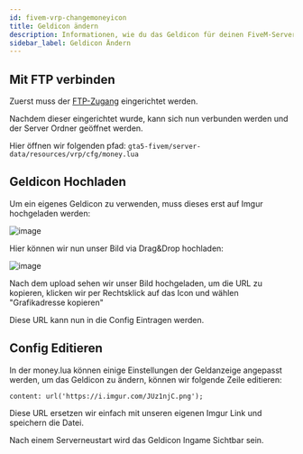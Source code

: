 ```yaml
---
id: fivem-vrp-changemoneyicon
title: Geldicon ändern
description: Informationen, wie du das Geldicon für deinen FiveM-Server mit VRP von ZAP-Hosting ändern kannst - ZAP-Hosting.com Dokumentationen
sidebar_label: Geldicon Ändern
---
```


## Mit FTP verbinden

Zuerst muss der [FTP-Zugang](gameserver_ftpaccess.md) eingerichtet werden.

Nachdem dieser eingerichtet wurde, kann sich nun verbunden werden und der Server Ordner geöffnet werden.

Hier öffnen wir folgenden pfad: `gta5-fivem/server-data/resources/vrp/cfg/money.lua`

## Geldicon Hochladen

Um ein eigenes Geldicon zu verwenden, muss dieses erst auf Imgur hochgeladen werden:

![image](https://user-images.githubusercontent.com/13604413/159137839-6556817e-d237-44fe-b6f1-671a7bd2d7c4.png)


Hier können wir nun unser Bild via Drag&Drop hochladen:

![image](https://user-images.githubusercontent.com/13604413/159137847-9890edeb-af8e-4b40-9791-cd0c9e524238.png)


Nach dem upload sehen wir unser Bild hochgeladen, um die URL zu kopieren, klicken wir per Rechtsklick auf das Icon und wählen "Grafikadresse kopieren"


Diese URL kann nun in die Config Eintragen werden.

## Config Editieren

In der money.lua können einige Einstellungen der Geldanzeige angepasst werden, um das Geldicon zu ändern, können wir folgende Zeile editieren:

`content: url('https://i.imgur.com/JUz1njC.png'); `

Diese URL ersetzen wir einfach mit unseren eigenen Imgur Link und speichern die Datei.

Nach einem Serverneustart wird das Geldicon Ingame Sichtbar sein.
